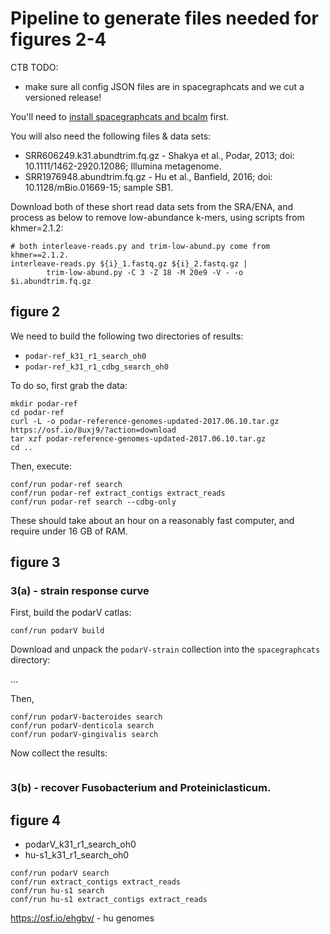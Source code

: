 # Pipeline to generate files needed for figures 2-4

CTB TODO:
* make sure all config JSON files are in spacegraphcats and we cut a versioned
  release!

You'll need to [install spacegraphcats and bcalm](https://github.com/spacegraphcats/spacegraphcats/blob/master/doc/installing-spacegraphcats.md) first.

You will also need the following files & data sets:

* SRR606249.k31.abundtrim.fq.gz - Shakya et al., Podar, 2013; doi: 10.1111/1462-2920.12086; Illumina metagenome.
* SRR1976948.abundtrim.fq.gz - Hu et al., Banfield, 2016; doi: 10.1128/mBio.01669-15; sample SB1.

Download both of these short read data sets from the SRA/ENA, and process as
below to remove low-abundance k-mers, using scripts from khmer=2.1.2:

```
# both interleave-reads.py and trim-low-abund.py come from khmer==2.1.2.
interleave-reads.py ${i}_1.fastq.gz ${i}_2.fastq.gz | 
        trim-low-abund.py -C 3 -Z 18 -M 20e9 -V - -o $i.abundtrim.fq.gz
```

## figure 2

We need to build the following two directories of results:

* `podar-ref_k31_r1_search_oh0`
* `podar-ref_k31_r1_cdbg_search_oh0`

To do so, first grab the data:

```
mkdir podar-ref
cd podar-ref
curl -L -o podar-reference-genomes-updated-2017.06.10.tar.gz https://osf.io/8uxj9/?action=download
tar xzf podar-reference-genomes-updated-2017.06.10.tar.gz
cd ..
```

Then, execute:

```
conf/run podar-ref search
conf/run podar-ref extract_contigs extract_reads
conf/run podar-ref search --cdbg-only
```

These should take about an hour on a reasonably fast computer, and require
under 16 GB of RAM.

## figure 3

### 3(a) - strain response curve

First, build the podarV catlas:
```
conf/run podarV build
```

Download and unpack the `podarV-strain` collection into the
`spacegraphcats` directory:

...

Then,

```
conf/run podarV-bacteroides search
conf/run podarV-denticola search
conf/run podarV-gingivalis search
```

Now collect the results:
```
```

### 3(b) - recover Fusobacterium and Proteiniclasticum.

## figure 4

* podarV_k31_r1_search_oh0
* hu-s1_k31_r1_search_oh0

```
conf/run podarV search
conf/run extract_contigs extract_reads
conf/run hu-s1 search
conf/run hu-s1 extract_contigs extract_reads
```

https://osf.io/ehgbv/ - hu genomes
